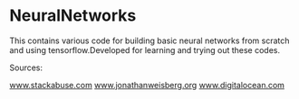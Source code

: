 # NeuralNetworks
This contains various code for building basic neural networks from scratch and using tensorflow.Developed for learning and trying out these codes.

Sources:

www.stackabuse.com
www.jonathanweisberg.org
www.digitalocean.com
